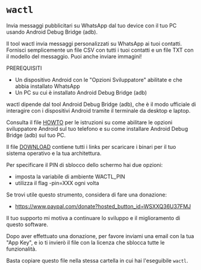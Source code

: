 # `wactl`

Invia messaggi pubblicitari su WhatsApp dal tuo device con il tuo PC usando Android Debug Bridge (adb).

Il tool wactl invia messaggi personalizzati su WhatsApp ai tuoi contatti.
Fornisci semplicemente un file CSV con tutti i tuoi contatti e un file TXT
con il modello del messaggio. Puoi anche inviare immagini!

PREREQUISITI

 * Un dispositivo Android con le "Opzioni Sviluppatore" abilitate
   e che abbia installato WhatsApp
 * Un PC su cui è installato Android Debug Bridge (adb)

wactl dipende dal tool Android Debug Bridge (adb), che è il modo 
ufficiale di interagire con i dispositivi Android tramite il terminale
da desktop e laptop.

Consulta il file [HOWTO](HOWTO_it.md) per le istruzioni su come abilitare
le opzioni sviluppatore Android sul tuo telefono e su come installare
Android Debug Bridge (adb) sul tuo PC.

Il file [DOWNLOAD](DOWNLOAD.md) contiene tutti i links per scaricare i binari
per il tuo sistema operativo e la tua architettura.

Per specificare il PIN di sblocco dello schermo hai due opzioni:

 * imposta la variabile di ambiente WACTL_PIN
 * utilizza il flag -pin=XXX ogni volta

Se trovi utile questo strumento, considera di fare una donazione:

  * https://www.paypal.com/donate?hosted_button_id=WSXXQ36U37FMJ

Il tuo supporto mi motiva a continuare lo sviluppo e il miglioramento 
di questo software.

Dopo aver effettuato una donazione, per favore inviami una email con 
la tua "App Key", e io ti invierò il file con la licenza che sblocca tutte le 
funzionalità.

Basta copiare questo file nella stessa cartella in cui hai l'eseguibile `wactl`.